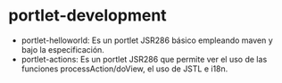 portlet-development
===================
- portlet-helloworld: Es un portlet JSR286 básico empleando maven y bajo la especificación.
- portlet-actions: Es un portlet JSR286 que permite ver el uso de las funciones processAction/doView, el uso de JSTL e i18n.
